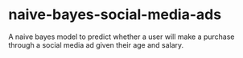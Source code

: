 # naive-bayes-social-media-ads
A naive bayes model to predict whether a user will make a purchase through a social media ad given their age and salary.
